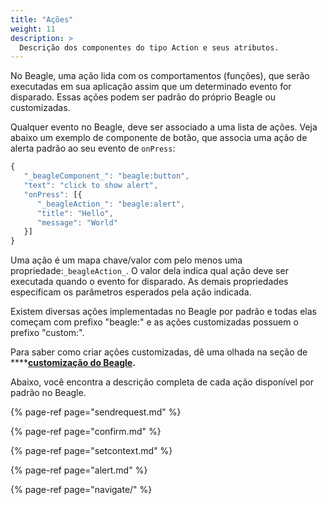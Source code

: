 ```yaml
---
title: "Ações"
weight: 11
description: >
  Descrição dos componentes do tipo Action e seus atributos.
---
```


No Beagle, uma ação lida com os comportamentos \(funções\), que serão executadas em sua aplicação assim que um determinado evento for disparado. Essas ações podem ser padrão do próprio Beagle ou customizadas. 

Qualquer evento no Beagle, deve ser associado a uma lista de ações. Veja abaixo um exemplo de componente de botão, que associa uma ação de alerta padrão ao seu evento de `onPress`:

```javascript
{
   "_beagleComponent_": "beagle:button",
   "text": "click to show alert",
   "onPress": [{
      "_beagleAction_": "beagle:alert",
      "title": "Hello",
      "message": "World"
   }]
}
```

Uma ação é um mapa chave/valor com pelo menos uma propriedade:`_beagleAction_`. O valor dela indica qual ação deve ser executada quando o evento for disparado. As demais propriedades especificam os parâmetros esperados pela ação indicada. 

Existem diversas ações implementadas no Beagle por padrão e todas elas começam com prefixo "beagle:" e as ações customizadas possuem o prefixo "custom:". 

Para saber como criar ações customizadas, dê uma olhada na seção de ****[**customização do Beagle**](../../features/criando-sua-acao-customizada.md)**.**

Abaixo, você encontra a descrição completa de cada ação disponível por padrão no Beagle.

{% page-ref page="sendrequest.md" %}

{% page-ref page="confirm.md" %}

{% page-ref page="setcontext.md" %}

{% page-ref page="alert.md" %}

{% page-ref page="navigate/" %}
